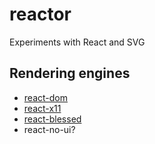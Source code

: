 # reactor

Experiments with React and SVG

## Rendering engines

 * [react-dom](https://github.com/facebook/react/tree/master/packages/react-dom)
 * [react-x11](https://github.com/sidorares/react-x11)
 * [react-blessed](https://github.com/Yomguithereal/react-blessed)
 * react-no-ui?
